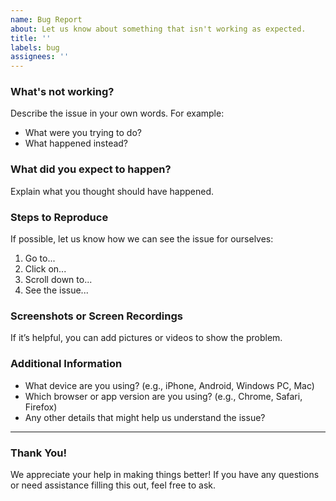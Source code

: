 ```yaml
---
name: Bug Report
about: Let us know about something that isn't working as expected.
title: ''
labels: bug
assignees: ''
---
```


### **What's not working?**
Describe the issue in your own words. For example:
- What were you trying to do?
- What happened instead?

### **What did you expect to happen?**
Explain what you thought should have happened.

### **Steps to Reproduce**
If possible, let us know how we can see the issue for ourselves:
1. Go to...
2. Click on...
3. Scroll down to...
4. See the issue...

### **Screenshots or Screen Recordings**
If it’s helpful, you can add pictures or videos to show the problem.

### **Additional Information**
- What device are you using? (e.g., iPhone, Android, Windows PC, Mac)
- Which browser or app version are you using? (e.g., Chrome, Safari, Firefox)
- Any other details that might help us understand the issue?

---

### **Thank You!**
We appreciate your help in making things better! If you have any questions or need assistance filling this out, feel free to ask.

